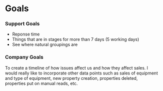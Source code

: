 # Goals

### Support Goals
- Reponse time
- Things that are in stages for more than 7 days (5 working days)
- See where natural groupings are 

### Company Goals
To create a timeline of how issues affect us and how they affect sales. I would really like to incorporate other data points such as sales of equipment and type of equipment, new property creation, properties deleted, properties put on manual reads, etc. 


